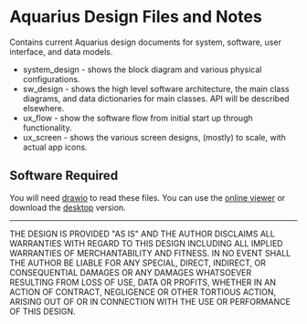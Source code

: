 # Aquarius Design Files and Notes

Contains current Aquarius design documents for system, software, user interface, and data models.

- system_design - shows the block diagram and various physical configurations.
- sw_design - shows the high level software architecture, the main class diagrams, and data dictionaries for main classes. API will be described elsewhere.
- ux_flow - show the software flow from initial start up through functionality.
- ux_screen - shows the various screen designs, (mostly) to scale, with actual app icons.

## Software Required

You will need [drawio](https://www.drawio.com) to read these files. You can use the [online viewer](https://app.diagrams.net/) or download the [desktop](https://get.diagrams.net/) version.

---

THE DESIGN IS PROVIDED "AS IS" AND THE AUTHOR DISCLAIMS ALL WARRANTIES WITH REGARD TO THIS DESIGN INCLUDING ALL IMPLIED WARRANTIES OF MERCHANTABILITY AND FITNESS. IN NO EVENT SHALL THE AUTHOR BE LIABLE FOR ANY SPECIAL, DIRECT, INDIRECT, OR CONSEQUENTIAL DAMAGES OR ANY DAMAGES WHATSOEVER RESULTING FROM LOSS OF USE, DATA OR PROFITS, WHETHER IN AN ACTION OF CONTRACT, NEGLIGENCE OR OTHER TORTIOUS ACTION, ARISING OUT OF OR IN CONNECTION WITH THE USE OR PERFORMANCE OF THIS DESIGN.